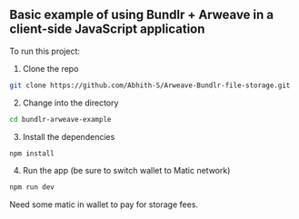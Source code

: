 ## Basic example of using Bundlr + Arweave in a client-side JavaScript application

To run this project:

1. Clone the repo

```sh
git clone https://github.com/Abhith-S/Arweave-Bundlr-file-storage.git
```

2. Change into the directory

```sh
cd bundlr-arweave-example
```

3. Install the dependencies

```sh
npm install
```

4. Run the app (be sure to switch wallet to Matic network)

```sh
npm run dev
```
Need some matic in wallet to pay for storage fees.
